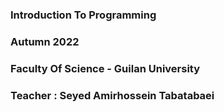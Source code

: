### Introduction To Programming
### Autumn 2022 
### Faculty Of Science - Guilan University
### Teacher : Seyed Amirhossein Tabatabaei

